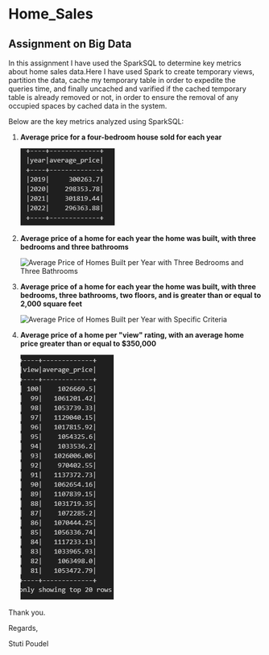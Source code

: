 # Home_Sales
## Assignment on Big Data

In this assignment I have used the SparkSQL to determine key metrics about home sales data.Here I have used Spark to create temporary views, partition the data, cache my temporary table in order to expedite the queries time, and finally uncached and varified if the cached temporary table is already removed or not, in order to ensure the removal of any occupied spaces by cached data in the system.

Below are the key metrics analyzed using SparkSQL:

1. **Average price for a four-bedroom house sold for each year**

   ![Average Price for Four-Bedroom Houses](avg_price_bed4.png)

2. **Average price of a home for each year the home was built, with three bedrooms and three bathrooms**

   ![Average Price of Homes Built per Year with Three Bedrooms and Three Bathrooms](price_bed3_bath3_datebuilt.png)

3. **Average price of a home for each year the home was built, with three bedrooms, three bathrooms, two floors, and is greater than or equal to 2,000 square feet**

   ![Average Price of Homes Built per Year with Specific Criteria](avg_price_datebuilt_bed3_bath3_sqgte2000.png)

4. **Average price of a home per "view" rating, with an average home price greater than or equal to $350,000**

   ![Average Price of Homes per View Rating](avg_price_viewRating_price_gte350000.png)





Thank you.


Regards,

Stuti Poudel
